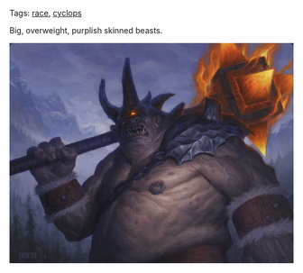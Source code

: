 Tags: [race](Races), [cyclops](Cyclops)

Big, overweight, purplish skinned beasts.

![Belgron](/img/fantasy-race-list-02.jpg)